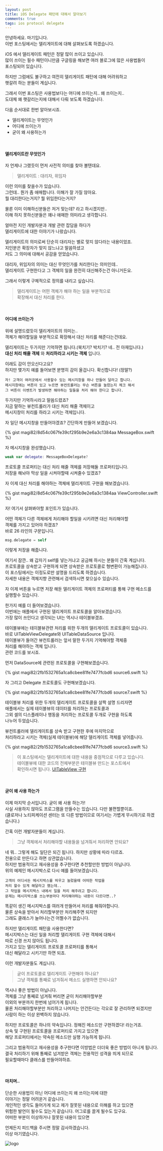 ```yaml
---
layout: post
title: iOS Delegate 패턴에 대해서 알아보기
comments: true
tags: ios protocol delegate
---
```


안녕하세요. 마기입니다.<br>
이번 포스팅에서는 델리게이트에 대해 살펴보도록 하겠습니다.

iOS 에서 델리게이트 패턴은 정말 많이 쓰이고 있습니다.<br>
많이 쓰이는 필수 패턴이니만큼 구글링을 해보면 여러 블로그에 많은 사용법들이<br>
포스팅되어 있습니다.

하지만 그럼에도 불구하고 여전히 델리게이트 패턴에 대해 어려워하고<br>
햇갈려 하는 분들이 계십니다.

그래서 이번 포스팅은 사용법보다는 어디에 쓰이는지.. 왜 쓰이는지..<br>
도대체 왜 햇갈리는지에 대해서 다뤄 보도록 하겠습니다.

다음 순서대로 한번 알아보시죠.
- 델리게이트는 무엇인가
- 어디에 쓰이는가
- 굳이 왜 사용하는가

<br>

#### 델리게이트란 무엇인가

자 언제나 그랬듯이 먼저 사전적 의미를 찾아 볼텐데요.

> 델리게이트 : 대리자, 위임자

이런 의미를 찾을수가 있습니다.<br>
그런데.. 뭔가 좀 애매합니다. 이해가 잘 가질 않아요.<br>
뭘 대리한다는거지? 뭘 위임한다는거지?

물론 이미 이해하신분들은 저거 맞는데? 라고 하시겠지만..<br>
이해 하지 못하신분들은 꽤나 애매한 의미라고 생각합니다.

얼마전 지인 개발자분과 개발 관련 잡담을 하다가<br>
델리게이트에 대한 이야기가 나왔습니다.

델리게이트의 의미로써 단순히 대리자는 별로 맞지 않다라는 내용이었죠.<br>
지인분은 확장자가 맞지 않느냐고 말씀하셨고<br>
저도 그 의미에 대해서 공감을 얻었습니다.

대리자, 위임자의 의미는 대신 무엇인가를 처리한다는 의미인데..<br>
델리게이트 구현한다고 그 객체의 일을 완전히 대신해주는건 아니거든요.

그래서 이렇게 구체적으로 정의를 내리고 싶습니다.
> 델리게이트는 어떤 객체가 해야 하는 일을 부분적으로<br>
> 확장해서 대신 처리를 한다.

<br>

#### 어디에 쓰이는가

위에 설명드렸듯이 델리게이트의 의미는..<br>
객체가 해야할일을 부분적으로 확장해서 대신 처리를 해준다는건데요.

델리게이트는 두가지만 기억하면 됩니다.(북치기? 박치기? 네.. 전 아재입니다.)<br>
**대신 처리 해줄 객체** 와 **처리하라고 시키는 객체** 입니다.

이래도 감이 안오신다고요?<br>
하지만 몇가지 예를 들어보면 분명히 감이 올겁니다. 확신합니다! (정말?)<br>

```
자! 고객이 여러곳에서 사용할수 있는 메시지창을 하나 만들어 달라고 합니다.
메시지창에는 버튼이 있고 누르면 뷰컨트롤러는 무슨 버튼을 눌렀는지 체크 해서
그 버튼이 이벤트가 발생하면 해야하는 일들을 처리 해야 한다고 합니다.
```

두가지만 기억하시라고 말씀드렸죠?<br>
지금 말하는 뷰컨트롤러가 대신 처리 해줄 객체이고<br>
메시지창이 처리를 하라고 시키는 객체입니다.<br>

자 일단 메시지창을 만들어야겠죠? 간단하게 만들어 보겠습니다.

{% gist magi82/8d54c067fe39cf295b9e2e6a3c1384aa MessageBox.swift %}

자 메시지창을 완성했습니다.<br>

```swift
weak var delegate: MessageBoxDelegate?
```

프로토콜 프로퍼티는 대신 처리 해줄 객체를 저장해둘 프로퍼티입니다.<br>
저장을 해놔야 막상 일을 시켜야할때 시켜줄수 있겠죠?

자 이제 대신 처리를 해야하는 객체에 델리게이트 구현을 해보겠습니다.

{% gist magi82/8d54c067fe39cf295b9e2e6a3c1384aa ViewController.swift %}

자! 여기서 살펴봐야할 포인트가 있습니다.

어떤 객체가 다른 객체에게 처리해야 할일을 시키려면 대신 처리해야할<br>
객체를 가지고 있어야 하겠죠?<br>
바로 26 라인의 구문입니다.

```swift
msg.delegate = self
```

이렇게 저장을 해줍니다.

여기서 잠깐.. 왜 갑자기 self를 넣는거냐고 궁금해 하시는 분들이 간혹 계십니다.<br>
프로토콜을 상속받고 구현하게 되면 상속받은 프로토콜로 형변환이 가능해집니다.<br>
이 포스팅에서는 이정도로만 설명을 드리도록 하겠습니다.<br>
자세한 내용은 객체지향 관련해서 검색하시면 찾으실수 있습니다.

자 이제 버튼을 누르면 저장 해둔 델리게이트 객체의 프로퍼티를 통해 구현 메소드를<br>
실행할수 있습니다.

한가지 예를 더 들어보겠습니다.<br>
이번에는 애플에서 구현된 델리게이트 프로토콜을 알아보겠습니다.<br>
가장 많이 쓰인다고 생각되는 UI는 역시나 테이블뷰겠죠.<br>

테이블뷰에는 테이블뷰관련 처리를 위한 두개의 델리게이트 프로토콜이 있습니다.<br>
바로 UITableViewDelegate와 UITableDataSource 입니다.<br>
테이블뷰가 들어간 뷰컨트롤러는 앞서 말한 두가지 기억해야할 객체중<br>
처리를 해야하는 객체 입니다.<br>
관련 코드를 보시죠.

먼저 DataSource에 관련된 프로토콜을 구현해보겠습니다.

{% gist magi82/2fb1532765a1ca8cbee81fe7477fcbd6 source6.swift %}

자 그리고 Delegate 프로토콜도 구현해보겠습니다.

{% gist magi82/2fb1532765a1ca8cbee81fe7477fcbd6 source7.swift %}

테이블뷰 처리를 위한 두개의 델리게이트 프로토콜을 살짝 설명 드리자면<br>
애플에서는 실제 테이블뷰의 데이터를 처리하는 프로토콜과<br>
그외 셀의 디스플레이나 행동을 처리하는 프로토콜 두개로 구현을 하도록<br>
나누어 두었습니다.

뷰컨트롤러에 델리게이트를 상속 받고 구현한 후에 마지막으로<br>
처리하라고 시키는 객체(실제 테이블뷰)에 해당 델리게이트 객체를 넣어줍니다.<br>

{% gist magi82/2fb1532765a1ca8cbee81fe7477fcbd6 source3.swift %}

> 이 포스팅에서는 델리게이트에 대한 내용을 중점적으로 다루고 있습니다.<br>
> 테이블뷰에 대한 코드의 전체부분은 테이블뷰 만드는 포스트에서<br>
> 확인하시면 됩니다. [UITableView 구현](https://magi82.github.io/implement-uitableview-programmatically-in-swift/)

<br>

#### 굳이 왜 사용 하는가

이제 마지막 순서입니다. 굳이 왜 사용 하는가!<br>
사실 사용하지 않아도 프로그램을 만들수는 있습니다. 다만 불편할뿐이죠.<br>
(클로저나 노티피케이션 센터는 또 다른 방법이므로 여기서는 가볍게 무시하기로 하겠습니다.)<br>

간혹 이런 개발자분들이 계십니다.<br>
> 그냥 객체에서 처리해야할 내용들을 넘겨줘서 처리하면 안되요?

네 뭐.. 그렇게 해도 일단은 되긴 됩니다. 하지만 상황에 따라 다르죠.<br>
전용으로 만든다고 하면 상관없습니다.<br>
하지만 범용적이고 재사용성을 추구한다면 추천할만한 방법이 아닙니다.<br>
위의 예제인 메시지박스로 다시 예를 들어보겠습니다.<br>

```
고객이 어디서든 메시지박스를 띄우고 눌렀을때 어떠한 작업을
처리 할수 있게 해달라고 했는데..
그 작업을 메시지박스 내에서 일을 처리 해주려고 합니다.
문제는 메시지박스를 쓰는부분마다 처리해야하는 내용이 다르다면..?
```

똑같이 생긴 메시지박스를 여러개 만들어서 처리를 해줘야합니다.<br>
물론 상속을 받아서 처리할부분만 처리해주면 되지만<br>
그래도 클래스가 늘어나는건 어쩔수가 없습니다.

하지만 델리게이트 패턴을 사용한다면?<br>
메시지박스는 대신 일을 처리할 델리게이트 구현 객체에 대해서<br>
따로 신경 쓰지 않아도 됩니다.<br>
가지고 있는 델리게이트 프로토콜 프로퍼티를 통해서<br>
대신 해달라고 시키기만 하면 되죠.

이런 개발자분들도 계십니다.<br>
> 굳이 프로토콜로 델리게이트 구현해야 하나요?<br>
> 그냥 객체를 통째로 넘겨줘서 메소드 실행하면 안되나요?

역시나 좋은 방법이 아닙니다.<br>
객체를 그냥 통째로 넘겨줘 버리면 굳이 처리해야할부분<br>
이외의 부분까지 한번에 넘어가게 됩니다.<br>
물론 처리해야할부분만 처리하고 나머지는 안건든다는 각오로 잘 관리하면 되겠지만<br>
사람이 하는 이상 완벽하지 않습니다.

하지만 프로토콜은 하나의 약속입니다. 정해진 메소드만 구현하겠다! 라는거죠.<br>
상속 및 구현된 프로토콜을 프로퍼티로 가지고 있으면<br>
해당 프로퍼티에서는 약속된 메소드만 실행 가능하게 됩니다.

그리고 범용적이고 재사용성을 추구한다면 이방법은 더더욱 좋은 방법이 아니게 됩니다.<br>
결국 처리하기 위해 통째로 넘겨받은 객체는 전용적인 성격을 띄게 되므로<br>
필요할때마다 클래스를 만들어야하죠.

<br>

#### 마치며..

단순한 사용법이 아닌 어디에 쓰이는지 왜 쓰이는지에 대한<br>
이야기는 정말 어려운거 같습니다.<br>
개인적인 생각도 들어가게 되고 제가 잘못된 내용으로 이해를 하고 있으면<br>
위험한 발언이 될수도 있는거 같습니다. 어그로를 끌게 될수도 있구요.<br>
어떠한 부분이 이상하거나 잘못된 내용이 있으면

언제든지 피드백을 주시면 정말 감사하겠습니다.<br>
이상 마기였습니다.

![logo](../images/magi.png)
